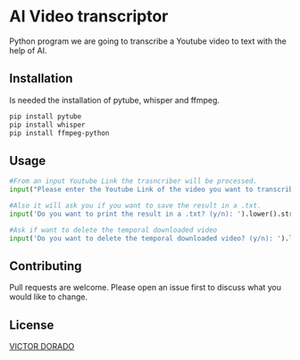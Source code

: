 # AI Video transcriptor

Python program we are going to transcribe a Youtube video to text with the help of AI.

## Installation

Is needed the installation of pytube, whisper and ffmpeg.

```bash
pip install pytube
pip install whisper
pip install ffmpeg-python
```

## Usage

```python
#From an input Youtube Link the trasncriber will be processed.
input("Please enter the Youtube Link of the video you want to transcribe: ")

#Also it will ask you if you want to save the result in a .txt.
input('Do you want to print the result in a .txt? (y/n): ').lower().strip() == 'y'

#Ask if want to delete the temporal downloaded video
input('Do you want to delete the temporal downloaded video? (y/n): ').lower().strip() == 'y'

```

## Contributing

Pull requests are welcome. Please open an issue first to discuss what you would like to change.

## License

[VICTOR DORADO](https://github.com/vdfbiz7/)

